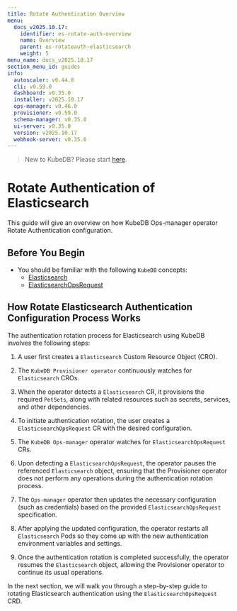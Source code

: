 ```yaml
---
title: Rotate Authentication Overview
menu:
  docs_v2025.10.17:
    identifier: es-rotate-auth-overview
    name: Overview
    parent: es-rotateauth-elasticsearch
    weight: 5
menu_name: docs_v2025.10.17
section_menu_id: guides
info:
  autoscaler: v0.44.0
  cli: v0.59.0
  dashboard: v0.35.0
  installer: v2025.10.17
  ops-manager: v0.46.0
  provisioner: v0.59.0
  schema-manager: v0.35.0
  ui-server: v0.35.0
  version: v2025.10.17
  webhook-server: v0.35.0
---
```


> New to KubeDB? Please start [here](/docs/v2025.10.17/README).

# Rotate Authentication of Elasticsearch

This guide will give an overview on how KubeDB Ops-manager operator Rotate Authentication configuration.

## Before You Begin

- You should be familiar with the following `KubeDB` concepts:
    - [Elasticsearch](/docs/v2025.10.17/guides/elasticsearch/concepts/elasticsearch/)
    - [ElasticsearchOpsRequest](/docs/v2025.10.17/guides/elasticsearch/concepts/elasticsearch-ops-request/)

## How Rotate Elasticsearch Authentication Configuration Process Works

[//]: # (The following diagram shows how KubeDB Ops-manager operator Rotate Authentication of a `Elasticsearch`. Open the image in a new tab to see the enlarged version.)

[//]: # ()
[//]: # (<figure align="center">)

[//]: # (  <img alt="Rotate Authentication process of Elasticsearch" src="/docs/v2025.10.17/images/day-2-operation/Elasticsearch/kf-rotate-auth.svg">)

[//]: # (<figcaption align="center">Fig: Rotate Auth process of Elasticsearch</figcaption>)

[//]: # (</figure>)

The authentication rotation process for Elasticsearch using KubeDB involves the following steps:

1. A user first creates a `Elasticsearch` Custom Resource Object (CRO).

2. The `KubeDB Provisioner operator` continuously watches for `Elasticsearch` CROs.

3. When the operator detects a `Elasticsearch` CR, it provisions the required `PetSets`, along with related resources such as secrets, services, and other dependencies.

4. To initiate authentication rotation, the user creates a `ElasticsearchOpsRequest` CR with the desired configuration.

5. The `KubeDB Ops-manager` operator watches for `ElasticsearchOpsRequest` CRs.

6. Upon detecting a `ElasticsearchOpsRequest`, the operator pauses the referenced `Elasticsearch` object, ensuring that the Provisioner
   operator does not perform any operations during the authentication rotation process.

7. The `Ops-manager` operator then updates the necessary configuration (such as credentials) based on the provided `ElasticsearchOpsRequest` specification.

8. After applying the updated configuration, the operator restarts all `Elasticsearch` Pods so they come up with the new authentication environment variables and settings.

9. Once the authentication rotation is completed successfully, the operator resumes the `Elasticsearch` object, allowing the Provisioner operator to continue its usual operations.

In the next section, we will walk you through a step-by-step guide to rotating Elasticsearch authentication using the `ElasticsearchOpsRequest` CRD.
